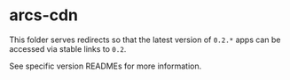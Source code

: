 # arcs-cdn

This folder serves redirects so that the latest version of `0.2.*` apps can be accessed via stable links to `0.2`.

See specific version READMEs for more information.